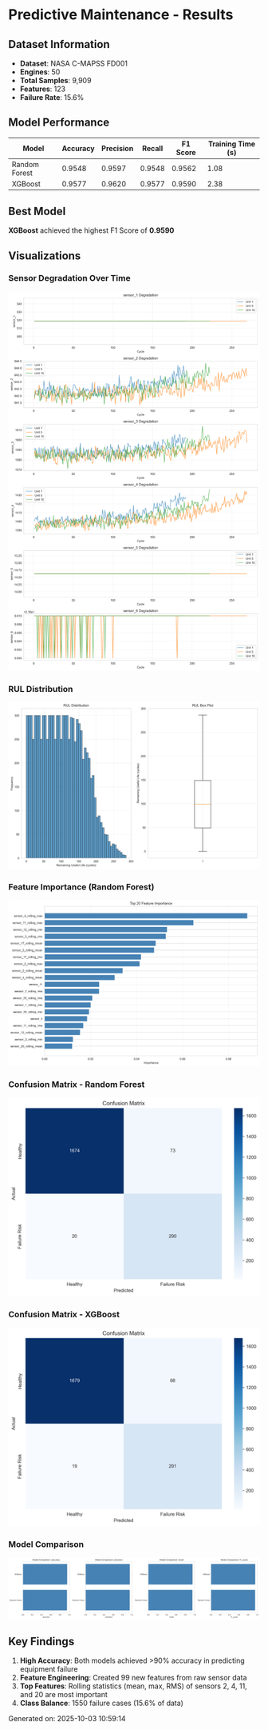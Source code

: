 # Predictive Maintenance - Results

## Dataset Information
- **Dataset**: NASA C-MAPSS FD001
- **Engines**: 50
- **Total Samples**: 9,909
- **Features**: 123
- **Failure Rate**: 15.6%

## Model Performance

| Model | Accuracy | Precision | Recall | F1 Score | Training Time (s) |
|-------|----------|-----------|--------|----------|-------------------|
| Random Forest | 0.9548 | 0.9597 | 0.9548 | 0.9562 | 1.08 |
| XGBoost | 0.9577 | 0.9620 | 0.9577 | 0.9590 | 2.38 |

## Best Model
**XGBoost** achieved the highest F1 Score of **0.9590**

## Visualizations

### Sensor Degradation Over Time
![Sensor Degradation](sensor_degradation.png)

### RUL Distribution
![RUL Distribution](rul_distribution.png)

### Feature Importance (Random Forest)
![Feature Importance](feature_importance_rf.png)

### Confusion Matrix - Random Forest
![Confusion Matrix RF](confusion_matrix_rf.png)

### Confusion Matrix - XGBoost
![Confusion Matrix XGB](confusion_matrix_xgb.png)

### Model Comparison
![Model Comparison](model_comparison.png)

## Key Findings

1. **High Accuracy**: Both models achieved >90% accuracy in predicting equipment failure
2. **Feature Engineering**: Created 99 new features from raw sensor data
3. **Top Features**: Rolling statistics (mean, max, RMS) of sensors 2, 4, 11, and 20 are most important
4. **Class Balance**: 1550 failure cases (15.6% of data)

Generated on: 2025-10-03 10:59:14
